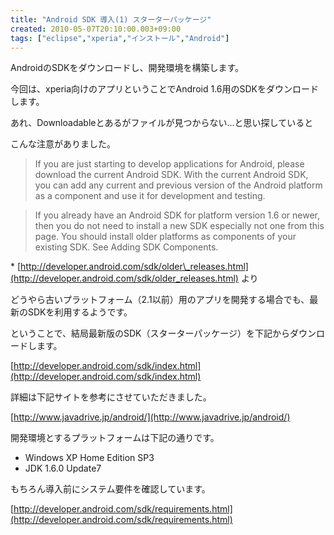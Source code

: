 ```yaml
---
title: "Android SDK 導入(1) スターターパッケージ"
created: 2010-05-07T20:10:00.003+09:00
tags: ["eclipse","xperia","インストール","Android"]
---
```

AndroidのSDKをダウンロードし、開発環境を構築します。

今回は、xperia向けのアプリということでAndroid 1.6用のSDKをダウンロードします。
<!--more-->
あれ、Downloadableとあるがファイルが見つからない…と思い探していると

こんな注意がありました。

> If you are just starting to develop applications for Android, please download the current Android SDK. With the current Android SDK, you can add any current and previous version of the Android platform as a component and use it for development and testing.

> If you already have an Android SDK for platform version 1.6 or newer, then you do not need to install a new SDK especially not one from this page. You should install older platforms as components of your existing SDK. See Adding SDK Components.

\* [http://developer.android.com/sdk/older\_releases.html](http://developer.android.com/sdk/older_releases.html) より

どうやら古いプラットフォーム（2.1以前）用のアプリを開発する場合でも、最新のSDKを利用するようです。

ということで、結局最新版のSDK（スターターパッケージ）を下記からダウンロードします。

[http://developer.android.com/sdk/index.html](http://developer.android.com/sdk/index.html)

詳細は下記サイトを参考にさせていただきました。

[http://www.javadrive.jp/android/](http://www.javadrive.jp/android/)

開発環境とするプラットフォームは下記の通りです。

- Windows XP Home Edition SP3
- JDK 1.6.0 Update7

もちろん導入前にシステム要件を確認しています。

[http://developer.android.com/sdk/requirements.html](http://developer.android.com/sdk/requirements.html)
